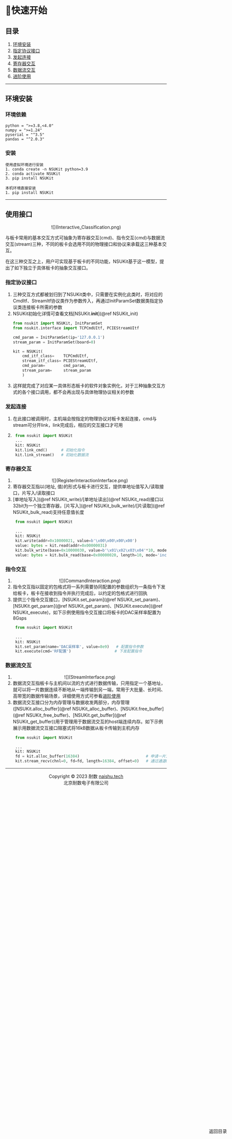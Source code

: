 # 🚀快速开始

<div style="position: fixed; top: 90%; left: 90%">
<a href="#目录" style="text-decoration: none">返回目录</a>
</div>


<span id="目录"></span>

## 目录
1. <a href="#环境安装">环境安装</a>
2. <a href="#指定协议接口">指定协议接口</a>
3. <a href="#发起连接">发起连接</a>
4. <a href="#寄存器交互">寄存器交互</a>
5. <a href="#数据流交互">数据流交互</a>
6. [进阶使用](03_Professional.md)

---

<span id="环境安装"></span>

## 环境安装

### 环境依赖
```text
python = ">=3.8,<4.0"
numpy = ">=1.24"
pyserial = "^3.5"
pandas = "^2.0.3"
```

### 安装
```shell
使用虚拟环境进行安装
1. conda create -n NSUKit python=3.9
2. conda activate NSUKit
3. pip install NSUKit

本机环境直接安装
1. pip install NSUKit
```

---
## 使用接口

<center>![](Interactive_Classification.png)</center>

与板卡常用的基本交互方式可抽象为寄存器交互(cmd)、指令交互(cmd)与数据流交互(stream)三种，不同的板卡会选用不同的物理接口和协议来承载这三种基本交互。

在这三种交互之上，用户可实现基于板卡的不同功能，NSUKit基于这一模型，提出了如下独立于具体板卡的抽象交互接口。

<span id="指定协议接口"></span>

### 指定协议接口
1. 三种交互方式都被划归到了NSUKit类中，只需要在实例化此类时，将对应的CmdItf、StreamItf协议类作为参数传入，再通过InitParamSet数据类指定协议类连接板卡所需的参数
2. NSUKit初始化详情可查看文档[NSUKit.__init__](@ref NSUKit_init)
    ```python
    from nsukit import NSUKit, InitParamSet
    from nsukit.interface import TCPCmdUItf, PCIEStreamUItf
    
    cmd_param = InitParamSet(ip='127.0.0.1')
    stream_param = InitParamSet(board=0)
    
    kit = NSUKit(
        cmd_itf_class=    TCPCmdUItf,
        stream_itf_class= PCIEStreamUItf,
        cmd_param=        cmd_param,
        stream_param=     stream_param
        )
    ```
3. 这样就完成了对应某一具体形态板卡的软件对象实例化，对于三种抽象交互方式的各个接口调用，都不会再出现与具体物理协议相关的参数

<span id="发起连接"></span>

### 发起连接
1. 在此接口被调用时，主机端会按指定的物理协议对板卡发起连接，cmd与stream可分开link，link完成后，相应的交互接口才可用
2. 
   ```python
    from nsukit import NSUKit
    ...
    kit: NSUKit
    kit.link_cmd()      # 初始化指令
    kit.link_stream()   # 初始化数据流
   ```

<span id="寄存器交互"></span>

### 寄存器交互

1. <center>![](RegisterInteractionInterface.png)</center>
2. 寄存器交互指以(地址, 值)的形式与板卡进行交互，提供单地址值写入/读取接口，片写入/读取接口
3. [单地址写入](@ref NSUKit_write)/[单地址读出](@ref NSUKit_read)接口以32bit为一个独立寄存器，[片写入](@ref NSUKit_bulk_write)/[片读取](@ref NSUKit_bulk_read)支持任意值长度
   ```python
    from nsukit import NSUKit
    
    ...
    kit: NSUKit
    kit.write(addr=0x10000021, value=b'\x00\x00\x00\x00')
    value: bytes = kit.read(addr=0x00000031)
    kit.bulk_write(base=0x10000030, value=b'\x01\x02\x03\x04'*10, mode='loop')   # 从给定寄存器地址，将给定数据依次写入，地址不递增
    value: bytes = kit.bulk_read(base=0x00000020, length=10, mode='inc')        # 从给定基地址开始，从寄存器中读取指定长度的值
   ```

<span id="指令交互"></span>

### 指令交互
1. <center>![](CommandInteraction.png)</center>
2. 指令交互指以固定的包格式将一系列需要协同配置的参数组织为一条指令下发给板卡，板卡在接收到指令并执行完成后，以约定的包格式进行回执
3. 提供三个指令交互接口，[NSUKit.set_param](@ref NSUKit_set_param)、[NSUKit.get_param](@ref NSUKit_get_param)、[NSUKit.execute](@ref NSUKit_execute)，如下示例使用指令交互接口将板卡的DAC采样率配置为8Gsps
   ```python
    from nsukit import NSUKit
    
    ...
    kit: NSUKit
    kit.set_param(name='DAC采样率', value=8e9)   # 配置指令参数
    kit.execute(cmd='RF配置')                   # 下发配置指令
   ```

<span id="数据流交互"></span>

### 数据流交互
1. <center>![](StreamInterface.png)</center>
2. 数据流交互指板卡与主机间以流的方式进行数据传输，只用指定一个基地址，就可以将一片数据连续不断地从一端传输到另一端，常用于大批量、长时间、高带宽的数据传输场景，详细使用方式可参看[进阶使用](03_Professional.md)
3. 数据流交互接口分为内存管理与数据收发两部分，内存管理([NSUKit.alloc_buffer](@ref NSUKit_alloc_buffer)、[NSUKit.free_buffer](@ref NSUKit_free_buffer)、[NSUKit.get_buffer](@ref NSUKit_get_buffer))用于管理用于数据流交互的host端连续内存。如下示例展示用数据流交互接口阻塞式将16kB数据从板卡传输到主机内存
   ```python
    from nsukit import NSUKit
   
    ...
    kit: NSUKit
    fd = kit.alloc_buffer(16384)                             # 申请一片16384Bytes的内存
    kit.stream_recv(chnl=0, fd=fd, length=16384, offset=0)   # 通过通道0将指定数据量存储到申请到的fd上
   ```

---

<center>Copyright © 2023 耐数 <a href="http://naishu.tech/" target="_blank">naishu.tech</a></center>
<center>北京耐数电子有限公司</center>
    